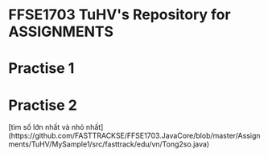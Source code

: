 # FFSE1703 TuHV's Repository for ASSIGNMENTS
<h1>Practise 1</h1>
<h1>Practise 2</h1>  [tìm số lớn nhất và nhỏ nhất]
(https://github.com/FASTTRACKSE/FFSE1703.JavaCore/blob/master/Assignments/TuHV/MySample1/src/fasttrack/edu/vn/Tong2so.java)
